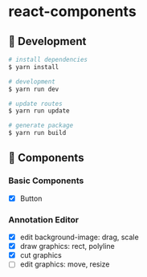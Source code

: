 # react-components

## 🚀 Development

```bash
# install dependencies
$ yarn install

# development
$ yarn run dev

# update routes
$ yarn run update

# generate package
$ yarn run build
```

## 🎨 Components

### Basic Components

- [x] Button


### Annotation Editor

- [x] edit background-image: drag, scale
- [x] draw graphics: rect, polyline
- [x] cut graphics
- [ ] edit graphics: move, resize